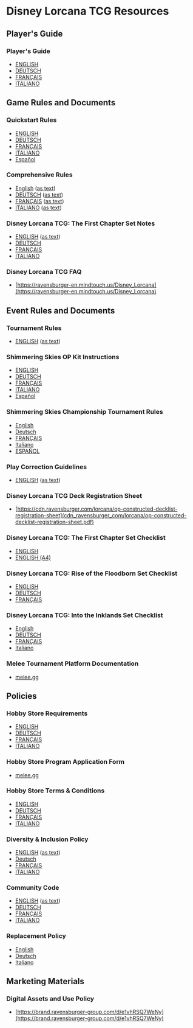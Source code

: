 # Disney Lorcana TCG Resources


## Player's Guide

### Player's Guide

- [ENGLISH](cdn_ravensburger_com/lorcana/s1-playersguide-en.pdf)
- [DEUTSCH](cdn_ravensburger_com/lorcana/s1-playersguide-de.pdf)
- [FRANÇAIS](cdn_ravensburger_com/lorcana/s1-playersguide-fr.pdf)
- [ITALIANO](cdn_ravensburger_com/lorcana/s1-playersguide-it.pdf)


## Game Rules and Documents

### Quickstart Rules

- [ENGLISH](files_disneylorcana_com/Shimmering-Skies_Quick_Start_Book_EN.pdf)
- [DEUTSCH](files_disneylorcana_com/Himmel-Leuchten_Quick_Start_Rules_DE.pdf)
- [FRANÇAIS](files_disneylorcana_com/Ciel-Scintillant_Quick_Start_Rules_FR.pdf)
- [ITALIANO](files_disneylorcana_com/Cieli-Scintillanti_Quick_Start_Rules_IT.pdf)
- [Español](files_disneylorcana_com/Shimmering%20Skies_Quick_Start_Rules_ES.pdf)

### Comprehensive Rules

- [English](files_disneylorcana_com/Disney%20Lorcana%20Comprehensive%20Rules_EN_08.09.24.pdf) ([as text](text/Disney%20Lorcana%20Comprehensive%20Rules_EN_08.09.24.txt))
- [DEUTSCH](files_disneylorcana_com/Disney-Lorcana-Comprehensive-Rules_DE_08.09.24.pdf) ([as text](text/Disney-Lorcana-Comprehensive-Rules_DE_08.09.24.txt))
- [FRANÇAIS](files_disneylorcana_com/Disney%20Lorcana%20Comprehensive%20Rules_FR_08.09.24.pdf) ([as text](text/Disney%20Lorcana%20Comprehensive%20Rules_FR_08.09.24.txt))
- [ITALIANO](files_disneylorcana_com/Disney-Lorcana-Comprehensive-Rules-IT_08.09.24.pdf) ([as text](text/Disney-Lorcana-Comprehensive-Rules-IT_08.09.24.txt))

### Disney Lorcana TCG: The First Chapter Set Notes

- [ENGLISH](cdn_ravensburger_com/lorcana/s1-set-notes-en.pdf) ([as text](text/s1-set-notes-en.txt))
- [DEUTSCH](cdn_ravensburger_com/lorcana/s1-set-notes-de.pdf)
- [FRANÇAIS](cdn_ravensburger_com/lorcana/s1-set-notes-fr.pdf)
- [ITALIANO](cdn_ravensburger_com/lorcana/s1-set-notes-it.pdf)

### Disney Lorcana TCG FAQ

- [https://ravensburger-en.mindtouch.us/Disney_Lorcana](https://ravensburger-en.mindtouch.us/Disney_Lorcana)


## Event Rules and Documents

### Tournament Rules

- [ENGLISH](files_disneylorcana_com/Disney_Lorcana_Tournament_Rules_052224update.pdf) ([as text](text/Disney_Lorcana_Tournament_Rules_052224update.txt))

### Shimmering Skies OP Kit Instructions

- [ENGLISH](files_disneylorcana_com/Shimmering-Skies_OrganizedPlay_Newsletter_EN01.pdf)
- [DEUTSCH](files_disneylorcana_com/Himmels-Leuchten_OrganizedPlay_Newsletter_DE01.pdf)
- [FRANÇAIS](files_disneylorcana_com/Ciel-Scintillant_OrganizedPlay_Newsletter_FR01.pdf)
- [ITALIANO](files_disneylorcana_com/Cieli-Scintillanti_OrganizedPlay_Newsletter_IT01.pdf)
- [Español](files_disneylorcana_com/Shimmering-Skies_S5_OrganizedPlay_Newsletter_ES01.pdf)

### Shimmering Skies Championship Tournament Rules

- [English](files_disneylorcana_com/Shimmering-Skies-Set-Championships_Event-Instructions_EN.pdf)
- [Deutsch](files_disneylorcana_com/Himmel-Leuchten-Verenstaltungsanweisungen_DE.pdf)
- [FRANÇAIS](files_disneylorcana_com/Ciel-Scintillant-Instructions-pour-levenement_FR.pdf)
- [Italiano](files_disneylorcana_com/Cieli-Scintillanti-Instruzioni-per-levento_IT.pdf)
- [ESPAÑOL](files_disneylorcana_com/Shimmering-Skies-Championships_Event-Instructions_ES.pdf)

### Play Correction Guidelines

- [ENGLISH](files_disneylorcana_com/Disney_Lorcana_Play_Correction_Guidelines_052124update.pdf) ([as text](text/Disney_Lorcana_Play_Correction_Guidelines_052124update.txt))

### Disney Lorcana TCG Deck Registration Sheet

- [https://cdn.ravensburger.com/lorcana/op-constructed-decklist-registration-sheet](cdn_ravensburger_com/lorcana/op-constructed-decklist-registration-sheet.pdf)

### Disney Lorcana TCG: The First Chapter Set Checklist

- [ENGLISH](cdn_ravensburger_com/lorcana/s1-deck-checklist-en.pdf)
- [ENGLISH (A4)](cdn_ravensburger_com/lorcana/s1-deck-checklist-a4-en.pdf)

### Disney Lorcana TCG: Rise of the Floodborn Set Checklist

- [ENGLISH](cdn_ravensburger_com/lorcana/s2-decklist-a4-en.pdf)
- [DEUTSCH](cdn_ravensburger_com/lorcana/s2-decklist-a4-de.pdf)
- [FRANÇAIS](cdn_ravensburger_com/lorcana/s2-decklist-a4-fr.pdf)

### Disney Lorcana TCG: Into the Inklands Set Checklist

- [English](files_disneylorcana_com/Set%203%20-%20Decklist%20-%20A4_EN.pdf)
- [DEUTSCH](files_disneylorcana_com/Set%203%20-%20Decklist%20-%20A4_DE.pdf)
- [FRANÇAIS](files_disneylorcana_com/Set%203%20-%20Decklist%20-%20A4_FR.pdf)
- [Italiano](files_disneylorcana_com/Set%203%20-%20Decklist%20-%20A4_IT.pdf)

### Melee Tournament Platform Documentation

- [melee.gg](https://melee.gg/Documentation)


## Policies

### Hobby Store Requirements

- [ENGLISH](cdn_ravensburger_com/lorcana/store-requirements-en.pdf)
- [DEUTSCH](cdn_ravensburger_com/lorcana/store-requirements-de.pdf)
- [FRANÇAIS](cdn_ravensburger_com/lorcana/store-requirements-fr.pdf)
- [ITALIANO](cdn_ravensburger_com/lorcana/store-requirements-it.pdf)

### Hobby Store Program Application Form

- [melee.gg](https://melee.gg/Lorcana)

### Hobby Store Terms & Conditions

- [ENGLISH](cdn_ravensburger_com/lorcana/hsp-agreement-en.pdf)
- [DEUTSCH](cdn_ravensburger_com/lorcana/hsp-agreement-de.pdf)
- [FRANÇAIS](cdn_ravensburger_com/lorcana/hsp-agreement-fr.pdf)
- [ITALIANO](cdn_ravensburger_com/lorcana/hsp-agreement-it.pdf)

### Diversity & Inclusion Policy

- [ENGLISH](cdn_ravensburger_com/lorcana/op-diversity-and-inclusion-policy-en.pdf) ([as text](text/op-diversity-and-inclusion-policy-en.txt))
- [Deutsch](cdn_ravensburger_com/lorcana/op-diversity-and-inclusion-policy-de.pdf)
- [FRANÇAIS](cdn_ravensburger_com/lorcana/op-diversity-and-inclusion-policy-fr.pdf)
- [ITALIANO](cdn_ravensburger_com/lorcana/op-diversity-and-inclusion-policy-it.pdf)

### Community Code

- [ENGLISH](cdn_ravensburger_com/lorcana/community-code-en.pdf) ([as text](text/community-code-en.txt))
- [DEUTSCH](cdn_ravensburger_com/lorcana/community-code-de.pdf)
- [FRANÇAIS](cdn_ravensburger_com/lorcana/community-code-fr.pdf)
- [ITALIANO](cdn_ravensburger_com/lorcana/community-code-it.pdf)

### Replacement Policy

- [English](cdn_ravensburger_com/lorcana/replacement-policy-en.pdf)
- [Deutsch](cdn_ravensburger_com/lorcana/replacement-policy-de.pdf)
- [Italiano](cdn_ravensburger_com/lorcana/replacement-policy-it.pdf)


## Marketing Materials

### Digital Assets and Use Policy

- [https://brand.ravensburger-group.com/d/e1vhRSQ7WeNy](https://brand.ravensburger-group.com/d/e1vhRSQ7WeNy)
